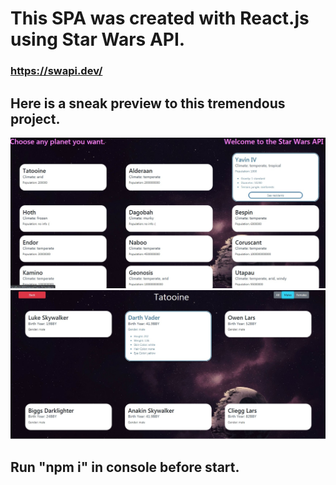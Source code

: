 # This SPA was created with React.js using Star Wars API.
### https://swapi.dev/

## Here is a sneak preview to this tremendous project.
![alt text](screenshots/mainPage.jpg "SneakPreview")
![alt text](screenshots/residentsPage.jpg "SneakPreview")

## Run "npm i" in console before start.


